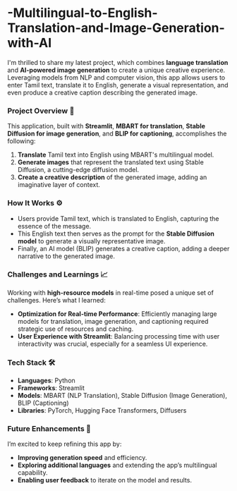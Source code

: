 # -Multilingual-to-English-Translation-and-Image-Generation-with-AI

I'm thrilled to share my latest project, which combines **language translation** and **AI-powered image generation** to create a unique creative experience. Leveraging models from NLP and computer vision, this app allows users to enter Tamil text, translate it to English, generate a visual representation, and even produce a creative caption describing the generated image.

### **Project Overview** 🎯
This application, built with **Streamlit**, **MBART for translation**, **Stable Diffusion for image generation**, and **BLIP for captioning**, accomplishes the following:
1. **Translate** Tamil text into English using MBART's multilingual model.
2. **Generate images** that represent the translated text using Stable Diffusion, a cutting-edge diffusion model.
3. **Create a creative description** of the generated image, adding an imaginative layer of context.

### **How It Works** ⚙️
- Users provide Tamil text, which is translated to English, capturing the essence of the message.
- This English text then serves as the prompt for the **Stable Diffusion model** to generate a visually representative image.
- Finally, an AI model (BLIP) generates a creative caption, adding a deeper narrative to the generated image.

### **Challenges and Learnings** 📈
Working with **high-resource models** in real-time posed a unique set of challenges. Here’s what I learned:
- **Optimization for Real-time Performance**: Efficiently managing large models for translation, image generation, and captioning required strategic use of resources and caching.
- **User Experience with Streamlit**: Balancing processing time with user interactivity was crucial, especially for a seamless UI experience.
  
### **Tech Stack** 🛠️
- **Languages**: Python
- **Frameworks**: Streamlit
- **Models**: MBART (NLP Translation), Stable Diffusion (Image Generation), BLIP (Captioning)
- **Libraries**: PyTorch, Hugging Face Transformers, Diffusers

### **Future Enhancements** 🚀
I’m excited to keep refining this app by:
- **Improving generation speed** and efficiency.
- **Exploring additional languages** and extending the app’s multilingual capability.
- **Enabling user feedback** to iterate on the model and results.


